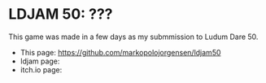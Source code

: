# LDJAM 50: ???

This game was made in a few days as my submmission to Ludum Dare 50.


* This page: https://github.com/markopolojorgensen/ldjam50
* ldjam page: 
* itch.io page: 



